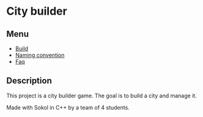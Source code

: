 # City builder

## Menu

- [Build](documentation/Build.md)
- [Naming convention](documentation/NamingConvention.md)
- [Faq](documentation/Faq.md)

## Description

This project is a city builder game. The goal is to build a city and manage it.

Made with Sokol in C++ by a team of 4 students.
